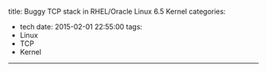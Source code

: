 title: Buggy TCP stack in RHEL/Oracle Linux 6.5 Kernel
categories:
  - tech
date: 2015-02-01 22:55:00
tags:
  - Linux
  - TCP
  - Kernel
---


